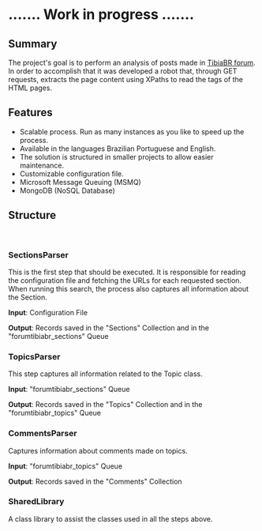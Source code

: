 # ....... Work in progress .......


Summary
---

The project's goal is to perform an analysis of posts made in [TibiaBR forum][1].
In order to accomplish that it was developed a robot that, through GET requests, extracts the page content using XPaths to read the tags of the HTML pages.


Features
---

+ Scalable process. Run as many instances as you like to speed up the process.
+ Available in the languages Brazilian Portuguese and English.
+ The solution is structured in smaller projects to allow easier maintenance.
+ Customizable configuration file.
+ Microsoft Message Queuing (MSMQ)
+ MongoDB (NoSQL Database)


Structure
---
 
### SectionsParser

This is the first step that should be executed.
It is responsible for reading the configuration file and fetching the URLs for each requested section. When running this search, the process also captures all information about the Section.

__Input__: Configuration File

__Output__: Records saved in the "Sections" Collection  and in the "forumtibiabr_sections" Queue

### TopicsParser

This step captures all information related to the Topic class. 

__Input__: "forumtibiabr_sections" Queue

__Output__: Records saved in the "Topics" Collection  and in the "forumtibiabr_topics" Queue


### CommentsParser

Captures information about comments made on topics.

__Input__: "forumtibiabr_topics" Queue

__Output__: Records saved in the "Comments" Collection


### SharedLibrary

A class library to assist the classes used in all the steps above.


[1]: https://forums.tibiabr.com